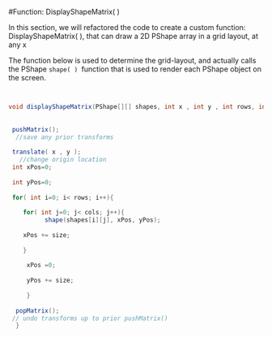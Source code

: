 #Function: DisplayShapeMatrix( )

In this section, we will refactored the code to create a custom function: DisplayShapeMatrix( ), that can draw a 2D PShape array in a grid layout, at any x

The function below is used to determine the grid-layout, and actually calls the PShape `shape( ) `function that is used to render each PShape object on the screen.



```java

void displayShapeMatrix(PShape[][] shapes, int x , int y , int rows, int cols, int size){      
 
 pushMatrix();  //save any prior transforms  
 
 translate( x , y );   //change origin location 
 int xPos=0;   
 int yPos=0;          
 for( int i=0; i< rows; i++){        
    for( int j=0; j< cols; j++){          shape(shapes[i][j], xPos, yPos);          
    xPos += size;        
    }         
     xPos =0;        
     yPos += size;      
     }  
  popMatrix(); // undo transforms up to prior pushMatrix()
  }
```

